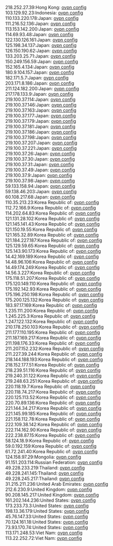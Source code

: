 218.252.27.39:Hong Kong: [ovpn config](vpn/218_252_27_39.ovpn)  
103.129.92.23:Indonesia: [ovpn config](vpn/103_129_92_23.ovpn)  
110.133.220.178:Japan: [ovpn config](vpn/110_133_220_178.ovpn)  
111.216.52.136:Japan: [ovpn config](vpn/111_216_52_136.ovpn)  
113.153.142.200:Japan: [ovpn config](vpn/113_153_142_200.ovpn)  
114.69.93.48:Japan: [ovpn config](vpn/114_69_93_48.ovpn)  
122.130.126.161:Japan: [ovpn config](vpn/122_130_126_161.ovpn)  
125.198.34.137:Japan: [ovpn config](vpn/125_198_34_137.ovpn)  
126.150.190.62:Japan: [ovpn config](vpn/126_150_190_62.ovpn)  
133.203.25.71:Japan: [ovpn config](vpn/133_203_25_71.ovpn)  
150.249.156.59:Japan: [ovpn config](vpn/150_249_156_59.ovpn)  
152.165.4.134:Japan: [ovpn config](vpn/152_165_4_134.ovpn)  
180.9.104.157:Japan: [ovpn config](vpn/180_9_104_157.ovpn)  
182.171.5.7:Japan: [ovpn config](vpn/182_171_5_7.ovpn)  
203.171.8.186:Japan: [ovpn config](vpn/203_171_8_186.ovpn)  
211.124.182.200:Japan: [ovpn config](vpn/211_124_182_200.ovpn)  
217.178.133.9:Japan: [ovpn config](vpn/217_178_133_9.ovpn)  
219.100.37.114:Japan: [ovpn config](vpn/219_100_37_114.ovpn)  
219.100.37.146:Japan: [ovpn config](vpn/219_100_37_146.ovpn)  
219.100.37.163:Japan: [ovpn config](vpn/219_100_37_163.ovpn)  
219.100.37.177:Japan: [ovpn config](vpn/219_100_37_177.ovpn)  
219.100.37.179:Japan: [ovpn config](vpn/219_100_37_179.ovpn)  
219.100.37.181:Japan: [ovpn config](vpn/219_100_37_181.ovpn)  
219.100.37.186:Japan: [ovpn config](vpn/219_100_37_186.ovpn)  
219.100.37.198:Japan: [ovpn config](vpn/219_100_37_198.ovpn)  
219.100.37.207:Japan: [ovpn config](vpn/219_100_37_207.ovpn)  
219.100.37.221:Japan: [ovpn config](vpn/219_100_37_221.ovpn)  
219.100.37.26:Japan: [ovpn config](vpn/219_100_37_26.ovpn)  
219.100.37.30:Japan: [ovpn config](vpn/219_100_37_30.ovpn)  
219.100.37.31:Japan: [ovpn config](vpn/219_100_37_31.ovpn)  
219.100.37.49:Japan: [ovpn config](vpn/219_100_37_49.ovpn)  
219.100.37.9:Japan: [ovpn config](vpn/219_100_37_9.ovpn)  
219.100.37.98:Japan: [ovpn config](vpn/219_100_37_98.ovpn)  
59.133.158.94:Japan: [ovpn config](vpn/59_133_158_94.ovpn)  
59.138.46.203:Japan: [ovpn config](vpn/59_138_46_203.ovpn)  
60.108.217.68:Japan: [ovpn config](vpn/60_108_217_68.ovpn)  
110.35.213.23:Korea Republic of: [ovpn config](vpn/110_35_213_23.ovpn)  
112.72.166.9:Korea Republic of: [ovpn config](vpn/112_72_166_9.ovpn)  
114.202.64.83:Korea Republic of: [ovpn config](vpn/114_202_64_83.ovpn)  
121.131.28.102:Korea Republic of: [ovpn config](vpn/121_131_28_102.ovpn)  
121.145.141.43:Korea Republic of: [ovpn config](vpn/121_145_141_43.ovpn)  
121.150.19.55:Korea Republic of: [ovpn config](vpn/121_150_19_55.ovpn)  
121.165.32.89:Korea Republic of: [ovpn config](vpn/121_165_32_89.ovpn)  
121.184.227.187:Korea Republic of: [ovpn config](vpn/121_184_227_187.ovpn)  
125.129.59.65:Korea Republic of: [ovpn config](vpn/125_129_59_65.ovpn)  
125.143.90.173:Korea Republic of: [ovpn config](vpn/125_143_90_173.ovpn)  
14.42.169.189:Korea Republic of: [ovpn config](vpn/14_42_169_189.ovpn)  
14.48.96.106:Korea Republic of: [ovpn config](vpn/14_48_96_106.ovpn)  
14.49.174.249:Korea Republic of: [ovpn config](vpn/14_49_174_249.ovpn)  
14.56.3.227:Korea Republic of: [ovpn config](vpn/14_56_3_227.ovpn)  
175.118.51.207:Korea Republic of: [ovpn config](vpn/175_118_51_207.ovpn)  
175.120.149.110:Korea Republic of: [ovpn config](vpn/175_120_149_110.ovpn)  
175.192.142.93:Korea Republic of: [ovpn config](vpn/175_192_142_93.ovpn)  
175.196.250.198:Korea Republic of: [ovpn config](vpn/175_196_250_198.ovpn)  
175.200.125.132:Korea Republic of: [ovpn config](vpn/175_200_125_132.ovpn)  
183.97.17.169:Korea Republic of: [ovpn config](vpn/183_97_17_169.ovpn)  
1.235.111.200:Korea Republic of: [ovpn config](vpn/1_235_111_200.ovpn)  
1.245.225.3:Korea Republic of: [ovpn config](vpn/1_245_225_3.ovpn)  
1.247.122.132:Korea Republic of: [ovpn config](vpn/1_247_122_132.ovpn)  
210.178.250.103:Korea Republic of: [ovpn config](vpn/210_178_250_103.ovpn)  
211.177.110.195:Korea Republic of: [ovpn config](vpn/211_177_110_195.ovpn)  
211.187.169.217:Korea Republic of: [ovpn config](vpn/211_187_169_217.ovpn)  
211.198.176.33:Korea Republic of: [ovpn config](vpn/211_198_176_33.ovpn)  
211.207.152.232:Korea Republic of: [ovpn config](vpn/211_207_152_232.ovpn)  
211.227.39.244:Korea Republic of: [ovpn config](vpn/211_227_39_244.ovpn)  
218.144.188.193:Korea Republic of: [ovpn config](vpn/218_144_188_193.ovpn)  
218.152.177.51:Korea Republic of: [ovpn config](vpn/218_152_177_51.ovpn)  
218.239.51.116:Korea Republic of: [ovpn config](vpn/218_239_51_116.ovpn)  
219.240.31.122:Korea Republic of: [ovpn config](vpn/219_240_31_122.ovpn)  
219.248.63.251:Korea Republic of: [ovpn config](vpn/219_248_63_251.ovpn)  
220.118.19.7:Korea Republic of: [ovpn config](vpn/220_118_19_7.ovpn)  
220.118.74.217:Korea Republic of: [ovpn config](vpn/220_118_74_217.ovpn)  
220.125.113.52:Korea Republic of: [ovpn config](vpn/220_125_113_52.ovpn)  
220.70.89.136:Korea Republic of: [ovpn config](vpn/220_70_89_136.ovpn)  
221.144.34.217:Korea Republic of: [ovpn config](vpn/221_144_34_217.ovpn)  
221.145.99.185:Korea Republic of: [ovpn config](vpn/221_145_99_185.ovpn)  
221.158.112.78:Korea Republic of: [ovpn config](vpn/221_158_112_78.ovpn)  
222.109.38.142:Korea Republic of: [ovpn config](vpn/222_109_38_142.ovpn)  
222.114.162.90:Korea Republic of: [ovpn config](vpn/222_114_162_90.ovpn)  
222.238.87.15:Korea Republic of: [ovpn config](vpn/222_238_87_15.ovpn)  
58.124.18.9:Korea Republic of: [ovpn config](vpn/58_124_18_9.ovpn)  
59.0.192.159:Korea Republic of: [ovpn config](vpn/59_0_192_159.ovpn)  
61.72.241.40:Korea Republic of: [ovpn config](vpn/61_72_241_40.ovpn)  
124.158.97.29:Mongolia: [ovpn config](vpn/124_158_97_29.ovpn)  
91.151.203.114:Russian Federation: [ovpn config](vpn/91_151_203_114.ovpn)  
49.228.233.219:Thailand: [ovpn config](vpn/49_228_233_219.ovpn)  
49.228.241.145:Thailand: [ovpn config](vpn/49_228_241_145.ovpn)  
49.228.245.217:Thailand: [ovpn config](vpn/49_228_245_217.ovpn)  
31.215.211.236:United Arab Emirates: [ovpn config](vpn/31_215_211_236.ovpn)  
212.6.230.9:United Kingdom: [ovpn config](vpn/212_6_230_9.ovpn)  
90.208.145.217:United Kingdom: [ovpn config](vpn/90_208_145_217.ovpn)  
161.202.144.236:United States: [ovpn config](vpn/161_202_144_236.ovpn)  
173.233.73.3:United States: [ovpn config](vpn/173_233_73_3.ovpn)  
198.13.36.179:United States: [ovpn config](vpn/198_13_36_179.ovpn)  
45.76.147.33:United States: [ovpn config](vpn/45_76_147_33.ovpn)  
70.124.161.18:United States: [ovpn config](vpn/70_124_161_18.ovpn)  
73.93.170.74:United States: [ovpn config](vpn/73_93_170_74.ovpn)  
113.171.248.53:Viet Nam: [ovpn config](vpn/113_171_248_53.ovpn)  
113.22.252.72:Viet Nam: [ovpn config](vpn/113_22_252_72.ovpn)  
